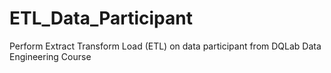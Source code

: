 # ETL_Data_Participant
Perform Extract Transform Load (ETL) on data participant from DQLab Data Engineering Course
